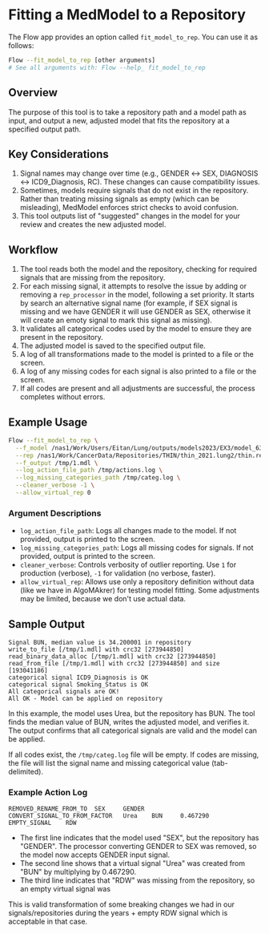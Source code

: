 # Fitting a MedModel to a Repository

The Flow app provides an option called `fit_model_to_rep`. You can use it as follows:

```bash
Flow --fit_model_to_rep [other arguments]
# See all arguments with: Flow --help_ fit_model_to_rep
```

## Overview

The purpose of this tool is to take a repository path and a model path as input, and output a new, adjusted model that fits the repository at a specified output path.

## Key Considerations

1. Signal names may change over time (e.g., GENDER ↔ SEX, DIAGNOSIS ↔ ICD9_Diagnosis, RC). These changes can cause compatibility issues.
2. Sometimes, models require signals that do not exist in the repository. Rather than treating missing signals as empty (which can be misleading), MedModel enforces strict checks to avoid confusion.
3. This tool outputs list of "suggested" changes in the model for your review and creates the new adjusted model.

## Workflow

1. The tool reads both the model and the repository, checking for required signals that are missing from the repository.
2. For each missing signal, it attempts to resolve the issue by adding or removing a `rep_processor` in the model, following a set priority. It starts by search an alternative signal name (for example, if SEX signal is missing and we have GENDER it will use GENDER as SEX, otherwise it will create an emoty signal to mark this signal as missing).
3. It validates all categorical codes used by the model to ensure they are present in the repository.
4. The adjusted model is saved to the specified output file.
5. A log of all transformations made to the model is printed to a file or the screen.
6. A log of any missing codes for each signal is also printed to a file or the screen.
7. If all codes are present and all adjustments are successful, the process completes without errors.

## Example Usage

```bash
Flow --fit_model_to_rep \
  --f_model /nas1/Work/Users/Eitan/Lung/outputs/models2023/EX3/model_63/config_params/exported_full_model.final.medmdl \
  --rep /nas1/Work/CancerData/Repositories/THIN/thin_2021.lung2/thin.repository \
  --f_output /tmp/1.mdl \
  --log_action_file_path /tmp/actions.log \
  --log_missing_categories_path /tmp/categ.log \
  --cleaner_verbose -1 \
  --allow_virtual_rep 0
```

### Argument Descriptions

- `log_action_file_path`: Logs all changes made to the model. If not provided, output is printed to the screen.
- `log_missing_categories_path`: Logs all missing codes for signals. If not provided, output is printed to the screen.
- `cleaner_verbose`: Controls verbosity of outlier reporting. Use `1` for production (verbose), `-1` for validation (no verbose, faster).
- `allow_virtual_rep`: Allows use only a repository definition without data (like we have in AlgoMAkrer) for testing model fitting. Some adjustments may be limited, because we don't use actual data.

## Sample Output

```
Signal BUN, median value is 34.200001 in repository
write_to_file [/tmp/1.mdl] with crc32 [273944850]
read_binary_data_alloc [/tmp/1.mdl] with crc32 [273944850]
read_from_file [/tmp/1.mdl] with crc32 [273944850] and size [193041186]
categorical signal ICD9_Diagnosis is OK
categorical signal Smoking_Status is OK
All categorical signals are OK!
All OK - Model can be applied on repository
```

In this example, the model uses Urea, but the repository has BUN. The tool finds the median value of BUN, writes the adjusted model, and verifies it. The output confirms that all categorical signals are valid and the model can be applied.

If all codes exist, the `/tmp/categ.log` file will be empty. If codes are missing, the file will list the signal name and missing categorical value (tab-delimited).

### Example Action Log

```text
REMOVED_RENAME_FROM_TO  SEX     GENDER
CONVERT_SIGNAL_TO_FROM_FACTOR   Urea    BUN     0.467290
EMPTY_SIGNAL    RDW
```

- The first line indicates that the model used "SEX", but the repository has "GENDER". The processor converting GENDER to SEX was removed, so the model now accepts GENDER input signal.
- The second line shows that a virtual signal "Urea" was created from "BUN" by multiplying by 0.467290.
- The third line indicates that "RDW" was missing from the repository, so an empty virtual signal was

This is valid transformation of some breaking changes we had in our signals/repositories during the years + empty RDW signal which is acceptable in that case.
